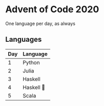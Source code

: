 # Advent of Code 2020

One language per day, as always

## Languages
| Day | Language  |
|-----|-----------|
| 1   | Python    |
| 2   | Julia     |
| 3   | Haskell   |
| 4   | Haskell 👀|
| 5   | Scala     |
